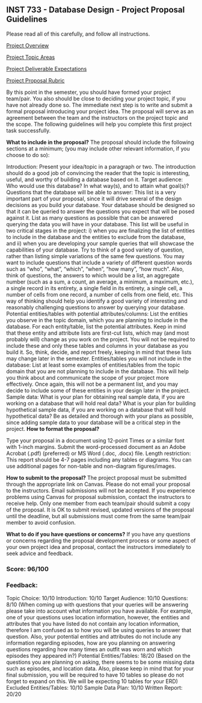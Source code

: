 ## INST 733 - Database Design - Project Proposal Guidelines
Please read all of this carefully, and follow all instructions.

[Project Overview](ProjectOverview.md)

[Project Topic Areas](TopicAreas.md) 

[Project Deliverable Expectations](DeliverableExpectations.md)

[Project Proposal Rubric](Rubric.pdf)

By this point in the semester, you should have formed your project team/pair. You also should be close to deciding your project topic, if you have not already done so. The immediate next step is to write and submit a formal proposal introducing your project idea. The proposal will serve as an agreement between the team and the instructors on the project topic and the scope. The following guidelines will help you complete this first project task successfully.

**What to include in the proposal?**
The proposal should include the following sections at a minimum; (you may include other relevant information, if you choose to do so):

Introduction: Present your idea/topic in a paragraph or two. The introduction should do a good job of convincing the reader that the topic is interesting, useful, and worthy of building a database based on it.
Target audience: Who would use this database? In what way(s), and to attain what goal(s)?
Questions that the database will be able to answer: This list is a very important part of your proposal, since it will drive several of the design decisions as you build your database. Your database should be designed so that it can be queried to answer the questions you expect that will be posed against it. List as many questions as possible that can be answered querying the data you will have in your database. This list will be useful in two critical stages in the project: i) when you are finalizing the list of entities to include in the database and the entities to exclude from the database, and ii) when you are developing your sample queries that will showcase the capabilities of your database. Try to think of a good variety of question, rather than listing simple variations of the same few questions. You may want to include questions that include a variety of different question words such as “who”, “what”, “which”, “when”, “how many”, “how much”. Also, think of questions, the answers to which would be a list, an aggregate number (such as a sum, a count, an average, a minimum, a maximum, etc.), a single record in its entirety, a single field in its entirety, a single cell, a number of cells from one record, a number of cells from one field, etc. This way of thinking should help you identify a good variety of interesting and reasonably challenging questions to answer by querying your database.
Potential entities/tables with potential attributes/columns: List the entities you observe in the topic domain, which you are planning to include in the database. For each entity/table, list the potential attributes. Keep in mind that these entity and attribute lists are first-cut lists, which may (and most probably will) change as you work on the project. You will not be required to include these and only these tables and columns in your database as you build it. So, think, decide, and report freely, keeping in mind that these lists may change later in the semester.
Entities/tables you will not include in the database: List at least some examples of entities/tables from the topic domain that you are not planning to include in the database. This will help you think about and communicate the scope of your project more effectively. Once again, this will not be a permanent list, and you may decide to include some of these entities in your design later in the project.
Sample data: What is your plan for obtaining real sample data, if you are working on a database that will hold real data? What is your plan for building hypothetical sample data, if you are working on a database that will hold hypothetical data? Be as detailed and thorough with your plans as possible, since adding sample data to your database will be a critical step in the project.
**How to format the proposal?**

Type your proposal in a document using 12-point Times or a similar font with 1-inch margins. Submit the word-processed document as an Adobe Acrobat (.pdf) (preferred) or MS Word (.doc, .docx) file.
Length restriction: This report should be 4-7 pages including any tables or diagrams. You can use additional pages for non-table and non-diagram figures/images.

**How to submit to the proposal?**
The project proposal must be submitted through the appropriate link on Canvas. Please do not email your proposal to the instructors. Email submissions will not be accepted. If you experience problems using Canvas for proposal submission, contact the instructors to receive help. Only one member from each team/pair should submit a copy of the proposal. It is OK to submit revised, updated versions of the proposal until the deadline, but all submissions must come from the same team/pair member to avoid confusion.

**What to do if you have questions or concerns?**
If you have any questions or concerns regarding the proposal development process or some aspect of your own project idea and proposal, contact the instructors immediately to seek advice and feedback.


### Score: 96/100
### Feedback: 
Topic Choice: 10/10 
Introduction: 10/10 
Target Audience: 10/10 
Questions: 8/10 (When coming up with questions that your queries will be answering please take into account what information you have available. For example, one of your questions uses location information, however, the entities and attributes that you have listed do not contain any location information, therefore I am confused as to how you will be using queries to answer that question. Also, your potential entities and attributes do not include any information regarding episodes, how are you planning on answering questions regarding how many times an outfit was worn and which episodes they appeared in?) 
Potential Entities/Tables: 18/20 (Based on the questions you are planning on asking, there seems to be some missing data such as episodes, and location data. Also, please keep in mind that for your final submission, you will be required to have 10 tables so please do not forget to expand on this. We will be expecting 10 tables for your ERD) 
Excluded Entities/Tables: 10/10 
Sample Data Plan: 10/10 
Written Report: 20/20
